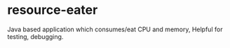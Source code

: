 # resource-eater
Java based application which consumes/eat CPU and memory, Helpful for testing, debugging. 
